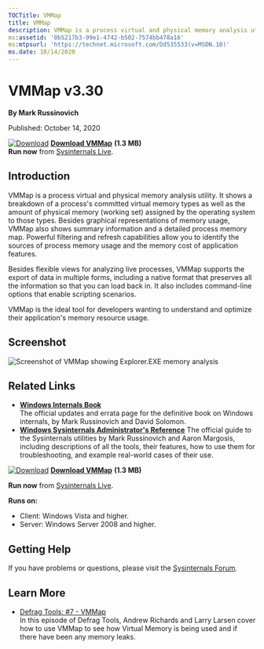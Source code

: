 ```yaml
--- 
TOCTitle: VMMap
title: VMMap
description: VMMap is a process virtual and physical memory analysis utility.
ms:assetid: '0b5217b3-99e1-4742-b502-7574bb478a16'
ms:mtpsurl: 'https://technet.microsoft.com/Dd535533(v=MSDN.10)'
ms.date: 10/14/2020
---
```


VMMap v3.30
===========

**By Mark Russinovich**

Published: October 14, 2020

[![Download](/media/landing/sysinternals/download_sm.png)](https://download.sysinternals.com/files/VMMap.zip) [**Download VMMap**](https://download.sysinternals.com/files/VMMap.zip)  **(1.3 MB)**  
**Run now** from [Sysinternals Live](https://live.sysinternals.com/vmmap.exe).


## Introduction

VMMap is a process virtual and physical memory analysis utility. It
shows a breakdown of a process's committed virtual memory types as well
as the amount of physical memory (working set) assigned by the operating
system to those types. Besides graphical representations of memory
usage, VMMap also shows summary information and a detailed process
memory map. Powerful filtering and refresh capabilities allow you to
identify the sources of process memory usage and the memory cost of
application features.

Besides flexible views for analyzing live processes, VMMap supports the
export of data in multiple forms, including a native format that
preserves all the information so that you can load back in. It also
includes command-line options that enable scripting scenarios.

VMMap is the ideal tool for developers wanting to understand and
optimize their application's memory resource usage.

## Screenshot

![Screenshot of VMMap showing Explorer.EXE memory analysis](/media/landing/sysinternals/vmmap.jpg)

## Related Links

-   [**Windows Internals Book**](~/resources/windows-internals.md)  
    The official updates and errata page for the definitive book on
    Windows internals, by Mark Russinovich and David Solomon.
-   [**Windows Sysinternals Administrator's Reference**](~/resources/troubleshooting-book.md)
    The official guide to the Sysinternals utilities by Mark Russinovich and
    Aaron Margosis, including descriptions of all the tools, their
    features, how to use them for troubleshooting, and example
    real-world cases of their use.

[![Download](/media/landing/sysinternals/download_sm.png)](https://download.sysinternals.com/files/VMMap.zip) [**Download VMMap**](https://download.sysinternals.com/files/VMMap.zip)  **(1.3 MB)**

**Run now** from [Sysinternals Live](https://live.sysinternals.com/vmmap.exe).

**Runs on:**

-   Client: Windows Vista and higher.
-   Server: Windows Server 2008 and higher.


## Getting Help

If you have problems or questions, please visit the [Sysinternals
Forum](https://forum.sysinternals.com).  



## Learn More

-   [Defrag Tools: \#7 -
    VMMap](https://channel9.msdn.com/shows/defrag-tools/defrag-tools-7-vmmap)  
    In this episode of Defrag Tools, Andrew Richards and Larry Larsen
    cover how to use VMMap to see how Virtual Memory is being used and
    if there have been any memory leaks.
